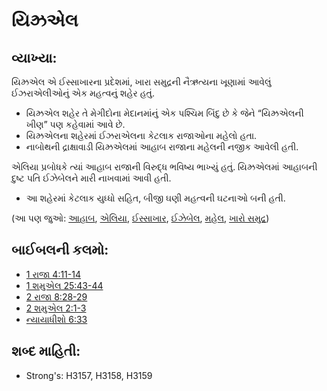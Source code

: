 # યિઝ્રએલ 

## વ્યાખ્યા: 

યિઝ્રએલ એ ઈસ્સાખારના પ્રદેશમાં, ખારા સમુદ્રની નૈઋત્યના ખૂણામાં આવેલું ઈઝરાએલીઓનું એક મહત્વનું શહેર હતું.

* યિઝ્રએલ શહેર તે મેગીદોના મેદાનમાંનું એક પશ્ચિમ બિંદુ છે કે જેને “યિઝ્રએલની ખીણ” પણ કહેવામાં આવે છે.
* યિઝ્રએલના શહેરમાં ઈઝરાએલના કેટલાક રાજાઓના મહેલો હતા.
* નાબોથની દ્રાક્ષાવાડી યિઝ્રએલમાં આહાબ રાજાના મહેલની નજીક આવેલી હતી.

એલિયા પ્રબોધકે ત્યાં આહાબ રાજાની વિરુદ્ધ ભવિષ્ય ભાખ્યું હતું.
યિઝ્રએલમાં આહાબની દુષ્ટ પતિ ઈઝેબેલને મારી નાખવામાં આવી હતી.

* આ શહેરમાં કેટલાક યુધ્ધો સહિત, બીજી ઘણી મહત્વની ઘટનાઓ બની હતી.

(આ પણ જુઓ: [આહાબ](../names/ahab.md), [એલિયા](../names/elijah.md), [ઈસ્સાખાર](../names/issachar.md), [ઈઝેબેલ](../names/jezebel.md), [મહેલ](../other/palace.md), [ખારો સમુદ્ર](../names/saltsea.md))

## બાઈબલની કલમો: 

* [1 રાજા 4:11-14](rc://gu/tn/help/1ki/04/11)
* [1 શમુએલ 25:43-44](rc://gu/tn/help/1sa/25/43)
* [2 રાજા 8:28-29](rc://gu/tn/help/2ki/08/28)
* [2 શમુએલ 2:1-3](rc://gu/tn/help/2sa/02/01)
* [ન્યાયાધીશો  6:33](rc://gu/tn/help/jdg/06/33)

## શબ્દ માહિતી: 

* Strong's: H3157, H3158, H3159

